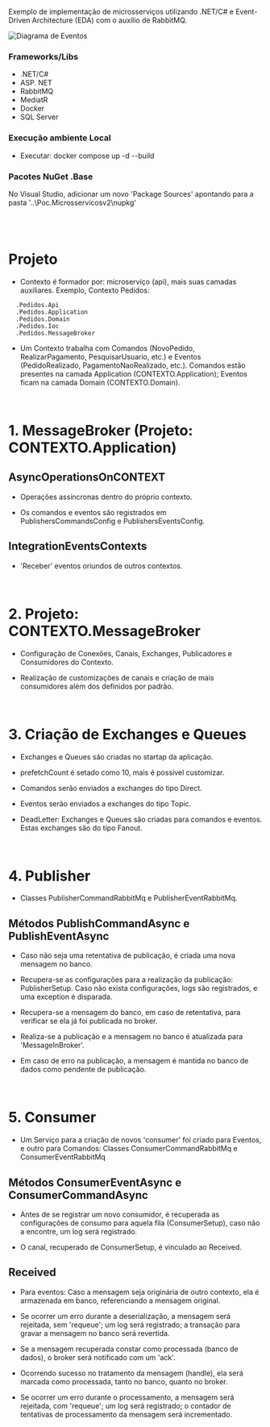 
Exemplo de implementação de microsserviços utilizando .NET/C# e Event-Driven Architecture (EDA) com o auxílio de RabbitMQ.

![Diagrama de Eventos](https://ik.imagekit.io/ryeaswait/FluxoEventosv2.png)

### Frameworks/Libs

- .NET/C#
- ASP. NET
- RabbitMQ
- MediatR
- Docker
- SQL Server

### Execução ambiente Local

-  Executar:
docker compose up -d --build

### Pacotes NuGet .Base

No Visual Studio, adicionar um novo 'Package Sources' apontando para a pasta '..\Poc.Microsservicosv2\nupkg'


<br />
<br />

# Projeto

- Contexto é formador por: microserviço (api), mais suas camadas auxiliares. Exemplo, Contexto Pedidos:
```
  .Pedidos.Api
  .Pedidos.Application
  .Pedidos.Domain
  .Pedidos.Ioc
  .Pedidos.MessageBroker
```

- Um Contexto trabalha com Comandos (NovoPedido, RealizarPagamento, PesquisarUsuario, etc.) e Eventos (PedidoRealizado, PagamentoNaoRealizado, etc.).
Comandos estão presentes na camada Application (CONTEXTO.Application); 
Eventos ficam na camada Domain (CONTEXTO.Domain).

<br />

# 1. MessageBroker (Projeto: CONTEXTO.Application)

## AsyncOperationsOnCONTEXT

- Operações assíncronas dentro do próprio contexto.

- Os comandos e eventos são registrados em PublishersCommandsConfig e PublishersEventsConfig.


## IntegrationEventsContexts

- 'Receber' eventos oriundos de outros contextos.

<br />

# 2. Projeto: CONTEXTO.MessageBroker

- Configuração de Conexões, Canais, Exchanges, Publicadores e Consumidores do Contexto.

- Realização de customizações de canais e criação de mais consumidores além dos definidos por padrão.

<br />

# 3. Criação de Exchanges e Queues

- Exchanges e Queues são criadas no startap da aplicação.

- prefetchCount é setado como 10, mais é possível customizar.

- Comandos serão enviados a exchanges do tipo Direct.

- Eventos serão enviados a exchanges do tipo Topic.

- DeadLetter: Exchanges e Queues são criadas para comandos e eventos. 
Estas exchanges são do tipo Fanout.

<br />

# 4. Publisher

- Classes PublisherCommandRabbitMq e PublisherEventRabbitMq.

## Métodos PublishCommandAsync e PublishEventAsync

- Caso não seja uma retentativa de publicação, é criada uma nova mensagem no banco.

- Recupera-se as configurações para a realização da publicação: PublisherSetup. Caso não exista configurações, logs são registrados, e uma exception é disparada.

- Recupera-se a mensagem do banco, em caso de retentativa, para verificar se ela já foi publicada no broker.

- Realiza-se a publicação e a mensagem no banco é atualizada para 'MessageInBroker'.

- Em caso de erro na publicação, a mensagem é mantida no banco de dados como pendente de publicação.

<br />

# 5. Consumer

- Um Serviço para a criação de novos 'consumer' foi criado para Eventos, e outro para Comandos: Classes ConsumerCommandRabbitMq e ConsumerEventRabbitMq

## Métodos ConsumerEventAsync e ConsumerCommandAsync

- Antes de se registrar um novo consumidor, é recuperada as configurações de consumo para aquela fila (ConsumerSetup), caso não a encontre, um log será registrado.

- O canal, recuperado de ConsumerSetup, é vinculado ao Received.


## Received

- Para eventos: Caso a mensagem seja originária de outro contexto, ela é armazenada em banco, referenciando a mensagem original.

- Se ocorrer um erro durante a deserialização, a mensagem será rejeitada, sem 'requeue'; 
um log será registrado; 
a transação para gravar a mensagem no banco será revertida.

- Se a mensagem recuperada constar como processada (banco de dados), o broker será notificado com um 'ack'.

- Ocorrendo sucesso no tratamento da mensagem (handle), ela será marcada como processada, tanto no banco, quanto no broker.

- Se ocorrer um erro durante o processamento, a mensagem será rejeitada, com 'requeue'; um log será registrado; o contador de tentativas de processamento da mensagem será incrementado.

